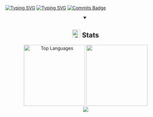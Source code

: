 [![Typing SVG](https://readme-typing-svg.herokuapp.com?color=%2336BCF7&lines=Всем+шалом+я+EvstiAl)](https://git.io/typing-svg)
[![Typing SVG](https://readme-typing-svg.herokuapp.com?color=%2336BCF7&lines=Hi+I'm+EvstiAl)](https://git.io/typing-svg)
[![Commits Badge](https://badges.pufler.dev/commits/monthly/EvstiAl)](https://badges.pufler.dev)

<details open>
<summary align="center"><h2> <img alt="GIF" src="./Image//statistics.gif" width="25px"> Stats </h2></summary>
  <div align="center">
    <img height="192px" alt="Top Languages" src="https://github-readme-stats.vercel.app/api/top-langs/?username=EvstiAl&theme=transparent&title_color=00abf0&color=E3E3E3&text_color=DEDEDE&hide_border=true&text_bold=true&layout=compact"weight=41% height="192px"/>
      <img height="192px" src="https://github-readme-stats.vercel.app/api?username=EvstiAl&theme=transparent&rank_icon=github&title_color=00abf0&color=E3E3E3&text_color=DEDEDE&hide_border=true&custom_title=GitHub⠀Stats&show_icons=true"/>
<!--       <img src="https://wakatime.com/share/@K1rsN7/00fbd77f-ac04-4ba5-aebe-b75a9efc825a.svg" height="500px"/> -->
  </div>
  <div align="center">
    <img src="https://github-readme-stats.vercel.app/api/wakatime?username=@EvstiAl&layout=compact&theme=shadow_blue&hide=Other&title_color=00abf0&bg_color=00000000&text_color=DEDEDE&border_color=00000000">
  </div>

<div align="center">
<br>

</div>
<br>
</details>

<!--
**EvstiAL/EvstiAl** is a ✨ _special_ ✨ repository because its `README.md` (this file) appears on your GitHub profile.

Here are some ideas to get you started:

- 🔭 I’m currently working on ...
- 🌱 I’m currently learning ...
- 👯 I’m looking to collaborate on ...
- 🤔 I’m looking for help with ...
- 💬 Ask me about ...
- 📫 How to reach me: ...
- 😄 Pronouns: ...
- ⚡ Fun fact: ...
-->
